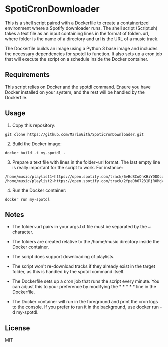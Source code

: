 # SpotiCronDownloader

This is a shell script paired with a Dockerfile to create a containerized environment where a Spotify downloader runs. The shell script (Script.sh) takes a text file as an input containing lines in the format of folder~url, where folder is the name of a directory and url is the URL of a music track.

The Dockerfile builds an image using a Python 3 base image and includes the necessary dependencies for spotdl to function. It also sets up a cron job that will execute the script on a schedule inside the Docker container.

## Requirements

This script relies on Docker and the spotdl command. Ensure you have Docker installed on your system, and the rest will be handled by the Dockerfile.

## Usage

1. Copy this repository:

```
git clone https://github.com/MarioGith/SpotiCronDownloader.git
```

2. Build the Docker image:

```
docker build -t my-spotdl .
```

3. Prepare a text file with lines in the folder~url format. The last empty line is really important for the script to work. For instance:

```
/home/music/playlist1~https://open.spotify.com/track/6vBdBCoOhKHiYDDOcorfNo
/home/music/playlist2~https://open.spotify.com/track/2YpeDb67231RjR0MgVLzsG

```

4. Run the Docker container:

```
docker run my-spotdl
```

## Notes

- The folder~url pairs in your args.txt file must be separated by the ~ character.

- The folders are created relative to the /home/music directory inside the Docker container.

- The script does support downloading of playlists.

- The script won't re-download tracks if they already exist in the target folder, as this is handled by the spotdl command itself.

- The Dockerfile sets up a cron job that runs the script every minute. You can adjust this to your preference by modifying the \* \* \* \* \* line in the Dockerfile.

- The Docker container will run in the foreground and print the cron logs to the console. If you prefer to run it in the background, use docker run -d my-spotdl.

## License

MIT
